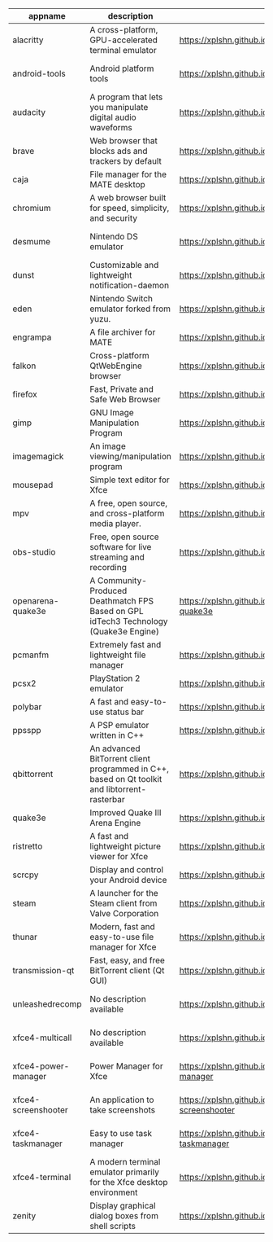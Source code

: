 | appname | description | site | download | version |
| ------- | ----------- | ---- | -------- | ------- |
| alacritty | A cross-platform, GPU-accelerated terminal emulator | https://xplshn.github.io/AppBundleHUB#alacritty | https://github.com/xplshn/AppBundleHUB/releases/download/v139-20250705161200/alacritty-v0.15.1-github.com.pkgforge-dev.alacritty-appimage.dwfs.AppBundle | v139-20250705161200 |
| android-tools | Android platform tools | https://xplshn.github.io/AppBundleHUB#android-tools | https://github.com/xplshn/AppBundleHUB/releases/download/v139-20250705161200/android-tools-20250705-xplshn.dwfs.AppBundle | 20250705 |
| audacity | A program that lets you manipulate digital audio waveforms | https://xplshn.github.io/AppBundleHUB#audacity | https://github.com/xplshn/AppBundleHUB/releases/download/v139-20250705161200/audacity-20250705-xplshn.dwfs.AppBundle | 20250705 |
| brave | Web browser that blocks ads and trackers by default | https://xplshn.github.io/AppBundleHUB#brave | https://github.com/xplshn/AppBundleHUB/releases/download/v139-20250705161200/brave-20250705-xplshn.dwfs.AppBundle | 20250705 |
| caja | File manager for the MATE desktop | https://xplshn.github.io/AppBundleHUB#caja | https://github.com/xplshn/AppBundleHUB/releases/download/v139-20250705161200/caja-20250705-xplshn.dwfs.AppBundle | 20250705 |
| chromium | A web browser built for speed, simplicity, and security | https://xplshn.github.io/AppBundleHUB#chromium | https://github.com/xplshn/AppBundleHUB/releases/download/v139-20250705161200/chromium-20250705-xplshn.dwfs.AppBundle | 20250705 |
| desmume | Nintendo DS emulator | https://xplshn.github.io/AppBundleHUB#desmume | https://github.com/xplshn/AppBundleHUB/releases/download/v139-20250705161200/desmume-0.9.13-github.com.pkgforge-dev.desmume-appimage.dwfs.AppBundle | 0.9.13 |
| dunst | Customizable and lightweight notification-daemon | https://xplshn.github.io/AppBundleHUB#dunst | https://github.com/xplshn/AppBundleHUB/releases/download/v139-20250705161200/dunst-20250705-xplshn.dwfs.AppBundle | 20250705 |
| eden | Nintendo Switch emulator forked from yuzu. | https://xplshn.github.io/AppBundleHUB#eden | https://github.com/xplshn/AppBundleHUB/releases/download/v139-20250705161200/eden-27423-github.com.pflyly.eden-nightly.dwfs.AppBundle | 27423 |
| engrampa | A file archiver for MATE | https://xplshn.github.io/AppBundleHUB#engrampa | https://github.com/xplshn/AppBundleHUB/releases/download/v139-20250705161200/engrampa-20250705-xplshn.dwfs.AppBundle | 20250705 |
| falkon | Cross-platform QtWebEngine browser | https://xplshn.github.io/AppBundleHUB#falkon | https://github.com/xplshn/AppBundleHUB/releases/download/v139-20250705161200/falkon-20250705-xplshn.dwfs.AppBundle | 20250705 |
| firefox | Fast, Private and Safe Web Browser | https://xplshn.github.io/AppBundleHUB#firefox | https://github.com/xplshn/AppBundleHUB/releases/download/v139-20250705161200/firefox-20250705-xplshn.dwfs.AppBundle | 20250705 |
| gimp | GNU Image Manipulation Program | https://xplshn.github.io/AppBundleHUB#gimp | https://github.com/xplshn/AppBundleHUB/releases/download/v139-20250705161200/gimp-3.0.4-github.com.pkgforge-dev.gimp-and-photogimp-appimage.dwfs.AppBundle | 3.0.4 |
| imagemagick | An image viewing/manipulation program | https://xplshn.github.io/AppBundleHUB#imagemagick | https://github.com/xplshn/AppBundleHUB/releases/download/v139-20250705161200/imageMagick-20250705-xplshn.dwfs.AppBundle | 20250705 |
| mousepad | Simple text editor for Xfce | https://xplshn.github.io/AppBundleHUB#mousepad | https://github.com/xplshn/AppBundleHUB/releases/download/v139-20250705161200/mousepad-20250705-xplshn.dwfs.AppBundle | 20250705 |
| mpv | A free, open source, and cross-platform media player. | https://xplshn.github.io/AppBundleHUB#mpv | https://github.com/xplshn/AppBundleHUB/releases/download/v139-20250705161200/mpv-v0.40.0-github.com.pkgforge-dev.mpv-appimage.dwfs.AppBundle | v139-20250705161200 |
| obs-studio | Free, open source software for live streaming and recording | https://xplshn.github.io/AppBundleHUB#obs-studio | https://github.com/xplshn/AppBundleHUB/releases/download/v139-20250705161200/obs-studio-31.0.3-github.com.pkgforge-dev.obs-studio-appimage.dwfs.AppBundle | 31.0.3 |
| openarena-quake3e | A Community-Produced Deathmatch FPS Based on GPL idTech3 Technology (Quake3e Engine) | https://xplshn.github.io/AppBundleHUB#openarena-quake3e | https://github.com/xplshn/AppBundleHUB/releases/download/v139-20250705161200/openarena-quake3e.dwfs.AppBundle | v139-20250705161200 |
| pcmanfm | Extremely fast and lightweight file manager | https://xplshn.github.io/AppBundleHUB#pcmanfm | https://github.com/xplshn/AppBundleHUB/releases/download/v139-20250705161200/pcmanfm-20250705-xplshn.dwfs.AppBundle | 20250705 |
| pcsx2 | PlayStation 2 emulator | https://xplshn.github.io/AppBundleHUB#pcsx2 | https://github.com/xplshn/AppBundleHUB/releases/download/v139-20250705161200/pcsx2-20250705-xplshn.dwfs.AppBundle | 20250705 |
| polybar | A fast and easy-to-use status bar | https://xplshn.github.io/AppBundleHUB#polybar | https://github.com/xplshn/AppBundleHUB/releases/download/v139-20250705161200/polybar-20250705-xplshn.dwfs.AppBundle | 20250705 |
| ppsspp | A PSP emulator written in C++ | https://xplshn.github.io/AppBundleHUB#ppsspp | https://github.com/xplshn/AppBundleHUB/releases/download/v139-20250705161200/ppsspp-20250705-xplshn.dwfs.AppBundle | 20250705 |
| qbittorrent | An advanced BitTorrent client programmed in C++, based on Qt toolkit and libtorrent-rasterbar | https://xplshn.github.io/AppBundleHUB#qbittorrent | https://github.com/xplshn/AppBundleHUB/releases/download/v139-20250705161200/qbittorrent-20250705-xplshn.dwfs.AppBundle | 20250705 |
| quake3e | Improved Quake III Arena Engine | https://xplshn.github.io/AppBundleHUB#quake3e | https://github.com/xplshn/AppBundleHUB/releases/download/v139-20250705161200/quake3e.dwfs.AppBundle | v139-20250705161200 |
| ristretto | A fast and lightweight picture viewer for Xfce | https://xplshn.github.io/AppBundleHUB#ristretto | https://github.com/xplshn/AppBundleHUB/releases/download/v139-20250705161200/ristretto-20250705-xplshn.dwfs.AppBundle | 20250705 |
| scrcpy | Display and control your Android device | https://xplshn.github.io/AppBundleHUB#scrcpy | https://github.com/xplshn/AppBundleHUB/releases/download/v139-20250705161200/scrcpy-20250705-xplshn.dwfs.AppBundle | 20250705 |
| steam | A launcher for the Steam client from Valve Corporation | https://xplshn.github.io/AppBundleHUB#steam | https://github.com/xplshn/AppBundleHUB/releases/download/v139-20250705161200/steam-1.0.0.82-github.com.ivan-hc.steam-appimage.dwfs.AppBundle | 1.0.0.82 |
| thunar | Modern, fast and easy-to-use file manager for Xfce | https://xplshn.github.io/AppBundleHUB#thunar | https://github.com/xplshn/AppBundleHUB/releases/download/v139-20250705161200/thunar-20250705-xplshn.dwfs.AppBundle | 20250705 |
| transmission-qt | Fast, easy, and free BitTorrent client (Qt GUI) | https://xplshn.github.io/AppBundleHUB#transmission-qt | https://github.com/xplshn/AppBundleHUB/releases/download/v139-20250705161200/transmission-qt-4.0.6-github.com.pkgforge-dev.transmission-qt-appimage.dwfs.AppBundle | 4.0.6 |
| unleashedrecomp | No description available | https://xplshn.github.io/AppBundleHUB#unleashedrecomp | https://github.com/xplshn/AppBundleHUB/releases/download/v139-20250705161200/unleashedrecomp-1.0.3-github.com.pkgforge-dev.unleashedrecomp-appimage.dwfs.AppBundle | 1.0.3 |
| xfce4-multicall | No description available | https://xplshn.github.io/AppBundleHUB#xfce4-multicall | https://github.com/xplshn/AppBundleHUB/releases/download/v139-20250705161200/xfce4-multicall-20250705-xplshn.dwfs.AppBundle | 20250705 |
| xfce4-power-manager | Power Manager for Xfce | https://xplshn.github.io/AppBundleHUB#xfce4-power-manager | https://github.com/xplshn/AppBundleHUB/releases/download/v139-20250705161200/xfce4-power-manager-20250705-xplshn.dwfs.AppBundle | 20250705 |
| xfce4-screenshooter | An application to take screenshots | https://xplshn.github.io/AppBundleHUB#xfce4-screenshooter | https://github.com/xplshn/AppBundleHUB/releases/download/v139-20250705161200/xfce4-screenshooter-20250705-xplshn.dwfs.AppBundle | 20250705 |
| xfce4-taskmanager | Easy to use task manager | https://xplshn.github.io/AppBundleHUB#xfce4-taskmanager | https://github.com/xplshn/AppBundleHUB/releases/download/v139-20250705161200/xfce4-taskmanager-20250705-xplshn.dwfs.AppBundle | 20250705 |
| xfce4-terminal | A modern terminal emulator primarily for the Xfce desktop environment | https://xplshn.github.io/AppBundleHUB#xfce4-terminal | https://github.com/xplshn/AppBundleHUB/releases/download/v139-20250705161200/xfce4-terminal-20250705-xplshn.dwfs.AppBundle | 20250705 |
| zenity | Display graphical dialog boxes from shell scripts | https://xplshn.github.io/AppBundleHUB#zenity | https://github.com/xplshn/AppBundleHUB/releases/download/v139-20250705161200/zenity-3.44.5-github.com.pkgforge-dev.zenity-gtk3-appimage.dwfs.AppBundle | 3.44.5 |
